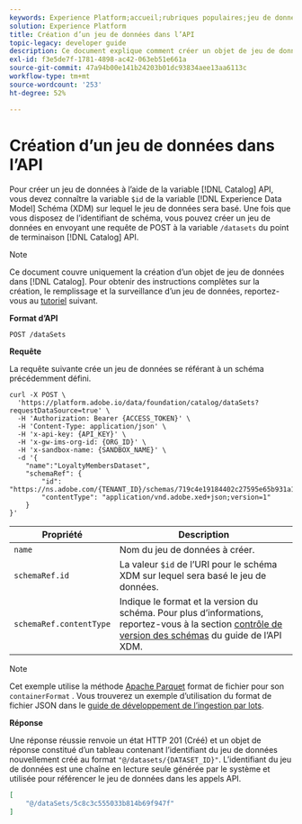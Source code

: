 ```yaml
---
keywords: Experience Platform;accueil;rubriques populaires;jeu de données;jeu de données;créer un jeu de données;créer un jeu de données;activer un jeu de données
solution: Experience Platform
title: Création d’un jeu de données dans l’API
topic-legacy: developer guide
description: Ce document explique comment créer un objet de jeu de données dans l’API Catalog Service.
exl-id: f3e5de7f-1781-4898-ac42-063eb51e661a
source-git-commit: 47a94b00e141b24203b01dc93834aee13aa6113c
workflow-type: tm+mt
source-wordcount: '253'
ht-degree: 52%

---
```


# Création d’un jeu de données dans l’API

Pour créer un jeu de données à l’aide de la variable [!DNL Catalog] API, vous devez connaître la variable `$id` de la variable [!DNL Experience Data Model] Schéma (XDM) sur lequel le jeu de données sera basé. Une fois que vous disposez de l’identifiant de schéma, vous pouvez créer un jeu de données en envoyant une requête de POST à la variable `/datasets` du point de terminaison [!DNL Catalog] API.

>[!NOTE]
>
>Ce document couvre uniquement la création d’un objet de jeu de données dans [!DNL Catalog]. Pour obtenir des instructions complètes sur la création, le remplissage et la surveillance d’un jeu de données, reportez-vous au [tutoriel](../datasets/create.md) suivant.

**Format d’API**

```HTTP
POST /dataSets
```

**Requête**

La requête suivante crée un jeu de données se référant à un schéma précédemment défini.

```SHELL
curl -X POST \
  'https://platform.adobe.io/data/foundation/catalog/dataSets?requestDataSource=true' \
  -H 'Authorization: Bearer {ACCESS_TOKEN}' \
  -H 'Content-Type: application/json' \
  -H 'x-api-key: {API_KEY}' \
  -H 'x-gw-ims-org-id: {ORG_ID}' \
  -H 'x-sandbox-name: {SANDBOX_NAME}' \
  -d '{
    "name":"LoyaltyMembersDataset",
    "schemaRef": {
        "id": "https://ns.adobe.com/{TENANT_ID}/schemas/719c4e19184402c27595e65b931a142b",
        "contentType": "application/vnd.adobe.xed+json;version=1"
    }
}'
```

| Propriété | Description |
| --- | --- |
| `name` | Nom du jeu de données à créer. |
| `schemaRef.id` | La valeur `$id` de l’URI pour le schéma XDM sur lequel sera basé le jeu de données. |
| `schemaRef.contentType` | Indique le format et la version du schéma. Pour plus d’informations, reportez-vous à la section [contrôle de version des schémas](../../xdm/api/getting-started.md#versioning) du guide de l’API XDM. |

>[!NOTE]
>
>Cet exemple utilise la méthode [Apache Parquet](https://parquet.apache.org/docs/) format de fichier pour son `containerFormat` . Vous trouverez un exemple d’utilisation du format de fichier JSON dans le [guide de développement de l’ingestion par lots](../../ingestion/batch-ingestion/api-overview.md).

**Réponse**

Une réponse réussie renvoie un état HTTP 201 (Créé) et un objet de réponse constitué d’un tableau contenant l’identifiant du jeu de données nouvellement créé au format `"@/datasets/{DATASET_ID}"`. L’identifiant du jeu de données est une chaîne en lecture seule générée par le système et utilisée pour référencer le jeu de données dans les appels API.

```JSON
[
    "@/dataSets/5c8c3c555033b814b69f947f"
]
```
